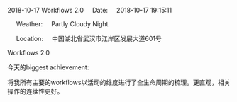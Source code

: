 2018-10-17 Workflows 2.0     Date:     2018-10-17 19:15:11

     Weather:     Partly Cloudy Night

     Location:     中国湖北省武汉市江岸区发展大道601号

Workflows 2.0

今天的biggest achievement:

将我所有主要的workflows以活动的维度进行了全生命周期的梳理。更直观，相关操作的连续性更好。
